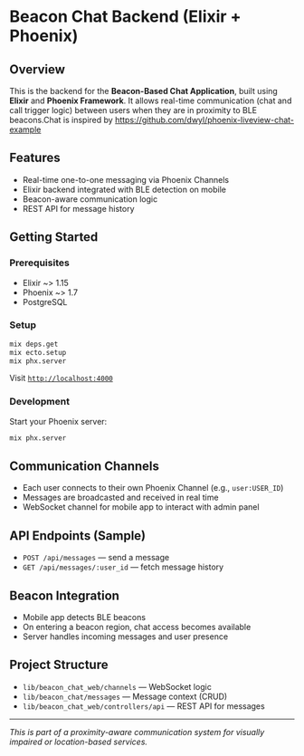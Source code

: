 # Beacon Chat Backend (Elixir + Phoenix) 
## Overview
This is the backend for the **Beacon-Based Chat Application**, built using **Elixir** and **Phoenix Framework**. It allows real-time communication (chat and call trigger logic) between users when they are in proximity to BLE beacons.Chat is inspired by https://github.com/dwyl/phoenix-liveview-chat-example

## Features
- Real-time one-to-one messaging via Phoenix Channels
- Elixir backend integrated with BLE detection on mobile
- Beacon-aware communication logic
- REST API for message history

## Getting Started

### Prerequisites
- Elixir ~> 1.15
- Phoenix ~> 1.7
- PostgreSQL

### Setup
```bash
mix deps.get
mix ecto.setup
mix phx.server
```
Visit [`http://localhost:4000`](http://localhost:4000)

### Development
Start your Phoenix server:
```bash
mix phx.server
```

## Communication Channels
- Each user connects to their own Phoenix Channel (e.g., `user:USER_ID`)
- Messages are broadcasted and received in real time
- WebSocket channel for mobile app to interact with admin panel

## API Endpoints (Sample)
- `POST /api/messages` — send a message
- `GET /api/messages/:user_id` — fetch message history

## Beacon Integration
- Mobile app detects BLE beacons
- On entering a beacon region, chat access becomes available
- Server handles incoming messages and user presence

## Project Structure
- `lib/beacon_chat_web/channels` — WebSocket logic
- `lib/beacon_chat/messages` — Message context (CRUD)
- `lib/beacon_chat_web/controllers/api` — REST API for messages


---
_This is part of a proximity-aware communication system for visually impaired or location-based services._